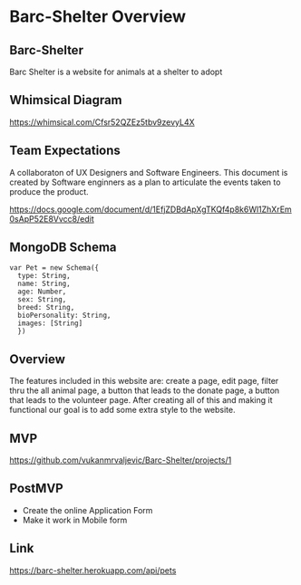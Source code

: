 # Barc-Shelter Overview

## Barc-Shelter

Barc Shelter is a website for animals at a shelter to adopt

## Whimsical Diagram

https://whimsical.com/Cfsr52QZEz5tbv9zevyL4X

## Team Expectations

A collaboraton of UX Designers and Software Engineers. This document is created by Software enginners as a plan to articulate the events taken to produce the product.

https://docs.google.com/document/d/1EfjZDBdApXgTKQf4p8k6Wl1ZhXrEm0sApP52E8Vvcc8/edit

## MongoDB Schema
```
var Pet = new Schema({
  type: String,
  name: String,
  age: Number,
  sex: String,
  breed: String,
  bioPersonality: String,
  images: [String]
  })
```

## Overview
 The features included in this website are: create a page, edit page, filter thru the all animal page, a button that leads to the donate page, a button that leads to the volunteer page. After creating all of this and making it functional our goal is to add some extra style to the website. 

## MVP

https://github.com/vukanmrvaljevic/Barc-Shelter/projects/1

## PostMVP

- Create the online Application Form 
- Make it work in Mobile form

## Link
https://barc-shelter.herokuapp.com/api/pets
